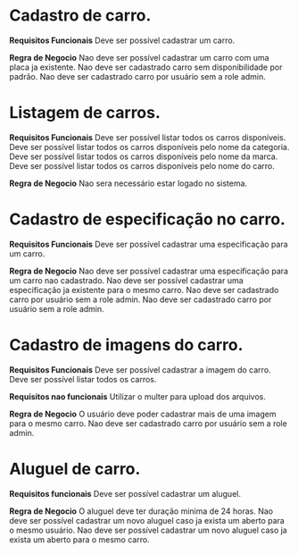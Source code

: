 # Cadastro de carro.

**Requisitos Funcionais**
Deve ser possível cadastrar um carro.

**Regra de Negocio**
Nao deve ser possível cadastrar um carro com uma placa ja existente.
Nao deve ser cadastrado carro sem disponibilidade por padrão.
Nao deve ser cadastrado carro por usuário sem a role admin.

# Listagem de carros.

**Requisitos Funcionais**
Deve ser possível listar todos os carros disponíveis.
Deve ser possível listar todos os carros disponíveis pelo nome da categoria.
Deve ser possível listar todos os carros disponíveis pelo nome da marca.
Deve ser possível listar todos os carros disponíveis pelo nome do carro.

**Regra de Negocio**
Nao sera necessário estar logado no sistema.

# Cadastro de especificação no carro.

**Requisitos Funcionais**
Deve ser possível cadastrar uma especificação para um carro.

**Regra de Negocio**
Nao deve ser possível cadastrar uma especificação para um carro nao cadastrado.
Nao deve ser possível cadastrar uma especificação ja existente para o mesmo carro.
Nao deve ser cadastrado carro por usuário sem a role admin.
Nao deve ser cadastrado carro por usuário sem a role admin.

# Cadastro de imagens do carro.

**Requisitos Funcionais**
Deve ser possível cadastrar a imagem do carro.
Deve ser possível listar todos os carros.

**Requisitos nao funcionais**
Utilizar o multer para upload dos arquivos.

**Regra de Negocio**
O usuário deve poder cadastrar mais de uma imagem para o mesmo carro.
Nao deve ser cadastrado carro por usuário sem a role admin.

# Aluguel de carro.

**Requisitos funcionais**
Deve ser possível cadastrar um aluguel.

**Regra de Negocio**
O aluguel deve ter duração minima de 24 horas.
Nao deve ser possível cadastrar um novo aluguel caso ja exista um aberto para o mesmo usuário.
Nao deve ser possível cadastrar um novo aluguel caso ja exista um aberto para o mesmo carro.
